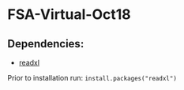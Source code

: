 # FSA-Virtual-Oct18

## Dependencies:

*  [readxl](https://github.com/tidyverse/readxl)

Prior to installation run:
`install.packages("readxl")`

